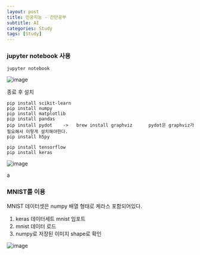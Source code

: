 ```yaml
---
layout: post
title: 인공지능 - 간단공부
subtitle: AI
categories: Study
tags: [Study] 
---
```


 
### jupyter notebook 사용

```
jupyter notebook
```


![image](https://user-images.githubusercontent.com/62547169/123582560-fcfa2a00-d818-11eb-8f1c-a4c2386293fe.png)


종료 후 설치

```
pip install scikit-learn
pip install numpy
pip install matplotlib
pip install pandas
pip install pydot    ->   brew install graphviz      pydot은 graphviz가 필요해서 이렇게 설치해야한다.
pip install h5py
```

```
pip install tensorflow
pip install keras
```

![image](https://user-images.githubusercontent.com/62547169/123583699-097f8200-d81b-11eb-9e0c-9fe8430efb43.png)

a

### MNIST를 이용

MNIST 데이터셋은 numpy 배열 형태로 케라스 포함되어있다.

1. keras 데이터세트 mnist 임포트
2. mnist 데이터 로드
3. numpy로 저장된 이미지 shape로 확인

![image](https://user-images.githubusercontent.com/62547169/123584063-ae9a5a80-d81b-11eb-8f6e-ad1c8d91b769.png)


